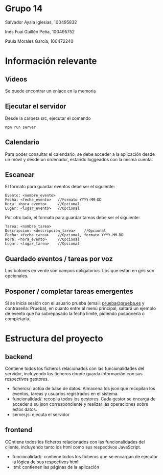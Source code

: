 # Grupo 14
Salvador Ayala Iglesias, 100495832

Inés Fuai Guillén Peña, 100495752

Paula Morales García, 100472240

# Información relevante
## Videos 
Se puede encontrar un enlace en la memoria

## Ejecutar el servidor
Desde la carpeta src, ejecutar el comando

    npm run server

## Calendario
Para poder consultar el calendario, se debe acceder a la aplicación desde un móvil y desde un ordenador, estando loggeados con la misma cuenta.

## Escanear
El formato para guardar eventos debe ser el siguiente:

    Evento: <nombre_evento>
    Fecha: <fecha_evento>   //Formato YYYY-MM-DD
    Hora: <hora_evento>     //Opcional
    Lugar: <lugar_evento>   //Opcional

Por otro lado, el formato para guardar tareas debe ser el siguiente:

    Tarea: <nombre_tarea>
    Descripcion: <descripcion_tarea>    //Opcional
    Fecha: <fecha_tarea>    //Opcional, formato YYYY-MM-DD
    Hora: <hora_evento>     //Opcional
    Lugar: <lugar_tarea>    //Opcional

## Guardado eventos / tareas por voz
Los botones en verde son campos obligatorios. Los que están en gris son opcionales.

## Posponer / completar tareas emergentes
Si se inicia sesión con el usuario prueba (email: prueba@prueba.es y contraseña: Prueba), en cuanto entre al menú principal, saltará un ejemplo de evento que ha sobrepasado la fecha límite, pidiendo posponerla o completarla.

# Estructura del proyecto
## backend
Contiene todos los ficheros relacionados con las funcionalidades del servidor, incluyendo los ficheros donde guarda información con sus respectivos gestores.
- ficheros/: actúa de base de datos. Almacena los json que recopilan los eventos, tareas y usuarios registrados en el sistema.
- funcionalidad/: recopila todos los gestores. Cada gestor se encarga de acceder a su json correspondiente y realizar las operaciones sobre estos datos.
- server.js: ejecuta el servidor

## frontend
COntiene todos los ficheros relacionados con las funcionalidades del cliente, incluyendo tanto los html como sus respectivos JavaScript.
- funcionalidad/: contiene todos los ficheros que se encargan de ejecutar la lógica de sus respectivos html.
- .tml: contienen las páginas de la aplicación

